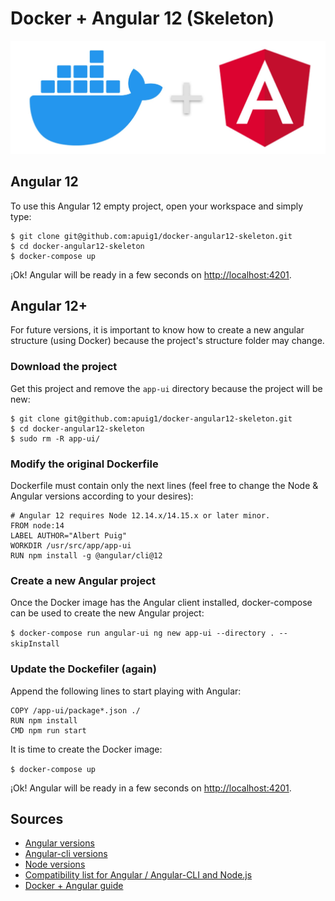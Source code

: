 # Docker + Angular 12 (Skeleton)

![Docker and Angular](docker-and-angular.jpg)

## Angular 12

To use this Angular 12 empty project, open your workspace and simply type:

```
$ git clone git@github.com:apuig1/docker-angular12-skeleton.git
$ cd docker-angular12-skeleton
$ docker-compose up
```

¡Ok! Angular will be ready in a few seconds on <http://localhost:4201>.

## Angular 12+

For future versions, it is important to know how to create a new angular structure (using Docker) because the project's structure folder may change.

### Download the project

Get this project and remove the `app-ui` directory because the project will be new:

```
$ git clone git@github.com:apuig1/docker-angular12-skeleton.git
$ cd docker-angular12-skeleton
$ sudo rm -R app-ui/
```

### Modify the original Dockerfile

Dockerfile must contain only the next lines (feel free to change the Node & Angular versions according to your desires):

```
# Angular 12 requires Node 12.14.x/14.15.x or later minor.
FROM node:14
LABEL AUTHOR="Albert Puig"
WORKDIR /usr/src/app/app-ui
RUN npm install -g @angular/cli@12
```

### Create a new Angular project

Once the Docker image has the Angular client installed, docker-compose can be used to create the new Angular project:

`$ docker-compose run angular-ui ng new app-ui --directory . --skipInstall`

### Update the Dockefiler (again)

Append the following lines to start playing with Angular:

```
COPY /app-ui/package*.json ./
RUN npm install
CMD npm run start
```

It is time to create the Docker image:

`$ docker-compose up`

¡Ok! Angular will be ready in a few seconds on <http://localhost:4201>.

## Sources

- [Angular versions](https://github.com/angular/angular/releases)
- [Angular-cli versions](https://github.com/angular/angular-cli/releases)
- [Node versions](https://nodejs.org/en/about/releases/)
- [Compatibility list for Angular / Angular-CLI and Node.js](https://stackoverflow.com/questions/60248452/is-there-a-compatibility-list-for-angular-angular-cli-and-node-js)
- [Docker + Angular guide](https://www.arundhaj.com/blog/how-to-run-angular-using-docker-without-installing-node-host-machine.html)

